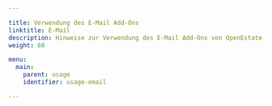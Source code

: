 ```yaml
---

title: Verwendung des E-Mail Add-Ons
linktitle: E-Mail
description: Hinweise zur Verwendung des E-Mail Add-Ons von OpenEstate-ImmoTool…
weight: 60

menu:
  main:
    parent: usage
    identifier: usage-email

---
```

